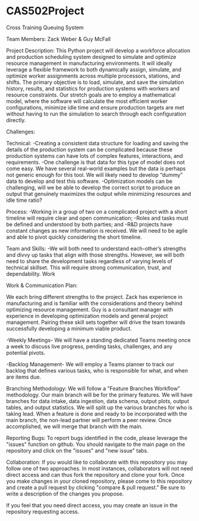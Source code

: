 # CAS502Project
Cross Training Queuing System

Team Members: Zack Weber & Guy McFall

Project Description:
This Python project will develop a workforce allocation and production scheduling system designed to simulate and optimize resource management in manufacturing environments. It will ideally leverage a flexible framework to both dynamically assign, simulate, and optimize worker assignments across multiple processors, stations, and shifts. The primary objective is to load, simulate, and save the simulation history, results, and statistics for production systems with workers and resource constraints. Our stretch goals are to employ a mathematical model, where the software will calculate the most efficient worker configurations, minimize idle time and ensure production targets are met without having to run the simulation to search through each configuration directly.

Challenges:

Technical:
-Creating a consistent data structure for loading and saving the details of the production system can be complicated because these production systems can have lots of complex features, interactions, and requirements.
-One challenge is that data for this type of model does not come easy. We have several real-world examples but the data is perhaps not generic enough for this tool. We will likely need to develop “dummy” data to develop and test this software.
-Optimization models can be challenging, will we be able to develop the correct script to produce an output that genuinely maximizes the output while minimizing resources and idle time ratio?

Process:
-Working in a group of two on a complicated project with a short timeline will require clear and open communication;
-Roles and tasks must be defined and understood by both parties; and
-R&D projects have constant changes as new information is received. We will need to be agile and able to pivot quickly considering the short timeline.

Team and Skills:
-We will both need to understand each-other’s strengths and divvy up tasks that align with those strengths. However, we will both need to share the development tasks regardless of varying levels of technical skillset. This will require strong communication, trust, and dependability.
Work

Work & Communication Plan:

We each bring different strengths to the project. Zack has experience in manufacturing and is familiar with the considerations and theory behind optimizing resource management. Guy is a consultant manager with experience in developing optimization models and general project management. Pairing these skill sets together will drive the team towards successfully developing a minimum viable product.

-Weekly Meetings- We will have a standing dedicated Teams meeting once a week to discuss live progress, pending tasks, challenges, and any potential pivots.

-Backlog Management- We will employ a Teams planner to track our backlog that defines various tasks, who is responsible for what, and when are items due.

Branching Methodology:
We will follow a "Feature Branches Workflow" methodology. Our main branch will be for the primary features. We will have branches for data intake, data ingestion, data schema, output plots, output tables, and output statistics. We will split up the various branches for who is taking lead. When a feature is done and ready to be incorporated with the main branch, the non-lead partner will perform a peer review. Once accomplished, we will merge that branch with the main.

Reporting Bugs:
To report bugs identified in the code, please leverage the "issues" function on github. You should navigate to the main page on the repository and click on the "issues" and "new issue" tabs.

Collaboration:
If you would like to collaborate with this repository you may follow one of two approaches. In most instances, collaborators will not need direct access and can thus fork the repository and clone your fork. Once you make changes in your cloned repository, please come to this repository and create a pull request by clicking "compare & pull request." Be sure to write a description of the changes you propose.

If you feel that you need direct access, you may create an issue in the repository requesting access.
